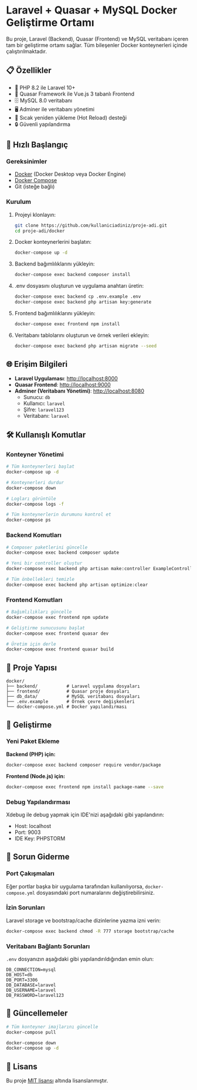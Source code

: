 # Laravel + Quasar + MySQL Docker Geliştirme Ortamı

Bu proje, Laravel (Backend), Quasar (Frontend) ve MySQL veritabanı içeren tam bir geliştirme ortamı sağlar. Tüm bileşenler Docker konteynerleri içinde çalıştırılmaktadır.

## 📋 Özellikler

- 🐘 PHP 8.2 ile Laravel 10+
- 🎨 Quasar Framework ile Vue.js 3 tabanlı Frontend
- 🗄️ MySQL 8.0 veritabanı
- 🖥️ Adminer ile veritabanı yönetimi
- 🔄 Sıcak yeniden yükleme (Hot Reload) desteği
- 🔒 Güvenli yapılandırma

## 🚀 Hızlı Başlangıç

### Gereksinimler

- [Docker](https://www.docker.com/get-started/) (Docker Desktop veya Docker Engine)
- [Docker Compose](https://docs.docker.com/compose/install/)
- Git (isteğe bağlı)

### Kurulum

1. Projeyi klonlayın:

   ```bash
   git clone https://github.com/kullaniciadiniz/proje-adi.git
   cd proje-adi/docker
   ```

2. Docker konteynerlerini başlatın:

   ```bash
   docker-compose up -d
   ```

3. Backend bağımlılıklarını yükleyin:

   ```bash
   docker-compose exec backend composer install
   ```

4. .env dosyasını oluşturun ve uygulama anahtarı üretin:

   ```bash
   docker-compose exec backend cp .env.example .env
   docker-compose exec backend php artisan key:generate
   ```

5. Frontend bağımlılıklarını yükleyin:

   ```bash
   docker-compose exec frontend npm install
   ```

6. Veritabanı tablolarını oluşturun ve örnek verileri ekleyin:
   ```bash
   docker-compose exec backend php artisan migrate --seed
   ```

## 🌐 Erişim Bilgileri

- **Laravel Uygulaması**: [http://localhost:8000](http://localhost:8000)
- **Quasar Frontend**: [http://localhost:9000](http://localhost:9000)
- **Adminer (Veritabanı Yönetimi)**: [http://localhost:8080](http://localhost:8080)
  - Sunucu: `db`
  - Kullanıcı: `laravel`
  - Şifre: `laravel123`
  - Veritabanı: `laravel`

## 🛠 Kullanışlı Komutlar

### Konteyner Yönetimi

```bash
# Tüm konteynerleri başlat
docker-compose up -d

# Konteynerleri durdur
docker-compose down

# Logları görüntüle
docker-compose logs -f

# Tüm konteynerlerin durumunu kontrol et
docker-compose ps
```

### Backend Komutları

```bash
# Composer paketlerini güncelle
docker-compose exec backend composer update

# Yeni bir controller oluştur
docker-compose exec backend php artisan make:controller ExampleController

# Tüm önbellekleri temizle
docker-compose exec backend php artisan optimize:clear
```

### Frontend Komutları

```bash
# Bağımlılıkları güncelle
docker-compose exec frontend npm update

# Geliştirme sunucusunu başlat
docker-compose exec frontend quasar dev

# Üretim için derle
docker-compose exec frontend quasar build
```

## 📁 Proje Yapısı

```
docker/
├── backend/           # Laravel uygulama dosyaları
├── frontend/          # Quasar proje dosyaları
├── db_data/           # MySQL veritabanı dosyaları
├── .env.example       # Örnek çevre değişkenleri
└── docker-compose.yml # Docker yapılandırması
```

## 🔧 Geliştirme

### Yeni Paket Ekleme

**Backend (PHP) için:**

```bash
docker-compose exec backend composer require vendor/package
```

**Frontend (Node.js) için:**

```bash
docker-compose exec frontend npm install package-name --save
```

### Debug Yapılandırması

Xdebug ile debug yapmak için IDE'nizi aşağıdaki gibi yapılandırın:

- Host: localhost
- Port: 9003
- IDE Key: PHPSTORM

## 🐛 Sorun Giderme

### Port Çakışmaları

Eğer portlar başka bir uygulama tarafından kullanılıyorsa, `docker-compose.yml` dosyasındaki port numaralarını değiştirebilirsiniz.

### İzin Sorunları

Laravel storage ve bootstrap/cache dizinlerine yazma izni verin:

```bash
docker-compose exec backend chmod -R 777 storage bootstrap/cache
```

### Veritabanı Bağlantı Sorunları

`.env` dosyanızın aşağıdaki gibi yapılandırıldığından emin olun:

```
DB_CONNECTION=mysql
DB_HOST=db
DB_PORT=3306
DB_DATABASE=laravel
DB_USERNAME=laravel
DB_PASSWORD=laravel123
```

## 🔄 Güncellemeler

```bash
# Tüm konteyner imajlarını güncelle
docker-compose pull

docker-compose down
docker-compose up -d
```

## 📜 Lisans

Bu proje [MIT lisansı](https://opensource.org/licenses/MIT) altında lisanslanmıştır.
